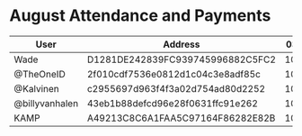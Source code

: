 # August Attendance and Payments 



| User      | Address | 03/08 | | |
|-----------| -------- | -------- |------|------|
| Wade      | D1281DE242839FC939745996882C5FC2 | 10000 | | |
| @TheOneID | 2f010cdf7536e0812d1c04c3e8adf85c | 10000 | | |
| @Kalvinen | c2955697d963f4f3a02d754ad80d2252 | 10000 | | |
| @billyvanhalen | 43eb1b88defcd96e28f0631ffc91e262	| 10000 | | |
| KAMP      | A49213C8C6A1FAA5C97164F86282E82B | 10000 | | |
